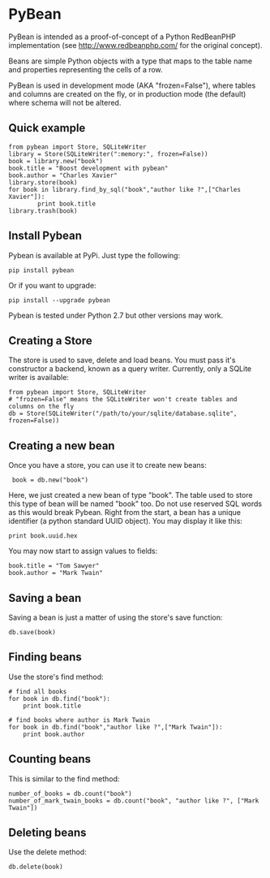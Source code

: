 # PyBean

PyBean is intended as a proof-of-concept of a Python RedBeanPHP implementation 
(see http://www.redbeanphp.com/ for the original concept).

Beans are simple Python objects with a type that maps to the table name
and properties representing the cells of a row.

PyBean is used in development mode (AKA "frozen=False"), where tables and columns are
created on the fly, or in production mode (the default) where schema will not be altered.

## Quick example

    from pybean import Store, SQLiteWriter
    library = Store(SQLiteWriter(":memory:", frozen=False))
    book = library.new("book")
    book.title = "Boost development with pybean"
    book.author = "Charles Xavier"
    library.store(book)
    for book in library.find_by_sql("book","author like ?",["Charles Xavier"]):
            print book.title
    library.trash(book)

## Install Pybean

Pybean is available at PyPi. Just type the following:

    pip install pybean

Or if you want to upgrade:

    pip install --upgrade pybean

Pybean is tested under Python 2.7 but other versions may work.    

## Creating a Store

The store is used to save, delete and load beans. You must pass it's constructor a backend,
known as a query writer. Currently, only a SQLite writer is available:

    from pybean import Store, SQLiteWriter
    # "frozen=False" means the SQLiteWriter won't create tables and columns on the fly
    db = Store(SQLiteWriter("/path/to/your/sqlite/database.sqlite", frozen=False))

## Creating a new bean

Once you have a store, you can use it to create new beans:

     book = db.new("book")

Here, we just created a new bean of type "book". The table used to store this type of bean will
be named "book" too. Do not use reserved SQL words as this would break Pybean. Right from the start,
a bean has a unique identifier (a python standard UUID object). You may display it like this:

    print book.uuid.hex

You may now start to assign values to fields:

    book.title = "Tom Sawyer"
    book.author = "Mark Twain"
 
## Saving a bean

Saving a bean is just a matter of using the store's save function:

    db.save(book)

## Finding beans

Use the store's find method:

    # find all books
    for book in db.find("book"):
        print book.title

    # find books where author is Mark Twain
    for book in db.find("book","author like ?",["Mark Twain"]):
        print book.author
        
## Counting beans

This is similar to the find method:

    number_of_books = db.count("book")
    number_of_mark_twain_books = db.count("book", "author like ?", ["Mark Twain"])

## Deleting beans

Use the delete method:

    db.delete(book)

